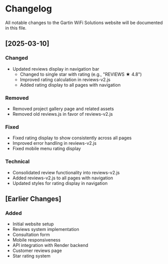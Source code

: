 # Changelog

All notable changes to the Gartin WiFi Solutions website will be documented in this file.

## [2025-03-10]

### Changed
- Updated reviews display in navigation bar
  - Changed to single star with rating (e.g., "REVIEWS ★ 4.8")
  - Improved rating calculation in reviews-v2.js
  - Added rating display to all pages with navigation

### Removed
- Removed project gallery page and related assets
- Removed old reviews.js in favor of reviews-v2.js

### Fixed
- Fixed rating display to show consistently across all pages
- Improved error handling in reviews-v2.js
- Fixed mobile menu rating display

### Technical
- Consolidated review functionality into reviews-v2.js
- Added reviews-v2.js to all pages with navigation
- Updated styles for rating display in navigation

## [Earlier Changes]

### Added
- Initial website setup
- Reviews system implementation
- Consultation form
- Mobile responsiveness
- API integration with Render backend
- Customer reviews page
- Star rating system
